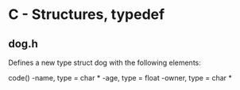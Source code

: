 # C - Structures, typedef
## dog.h
Defines a new type struct dog with the following elements:

code()
-name, type = char *
-age, type = float
-owner, type = char *
